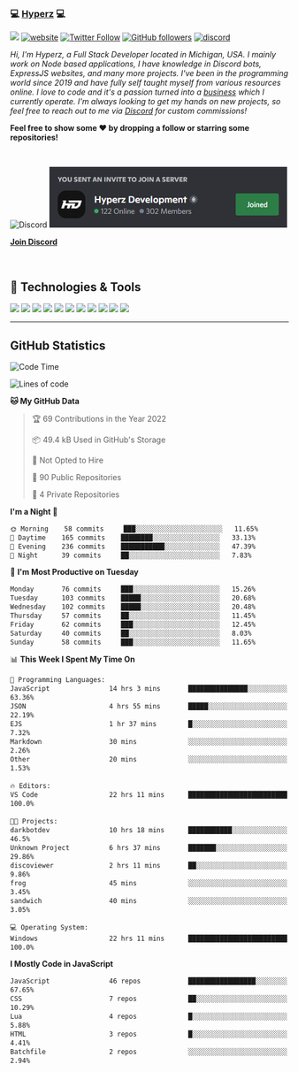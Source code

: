 ### 💻 [Hyperz][website] 💻

![](https://komarev.com/ghpvc/?username=itz-hyperz&label=Views&color=lightgrey)
[![website](https://img.shields.io/badge/Website-9B9B9B.svg?&style=flat-square&logo=Google-Chrome&logoColor=white&link=https://store.hyperz.net)](https://store.hyperz.net)
[![Twitter Follow](https://img.shields.io/twitter/follow/itz_hyperz?label=Follow)](https://twitter.com/intent/follow?screen_name=itz_hyperz)
[![GitHub followers](https://img.shields.io/github/followers/itz-hyperz?label=Follow&style=social)](https://github.com/itz-hyperz)
[![discord](https://img.shields.io/badge/Join_Discord-5865F2.svg?&style=flat-square&logo=discord&logoColor=white&link=https://hyperz.net/discord)](https://hyperz.net/discord)

*Hi, I'm Hyperz, a Full Stack Developer located in Michigan, USA. I mainly work on Node based applications, I have knowledge in Discord bots, ExpressJS websites, and many more projects. I've been in the programming world since 2019 and have fully self taught myself from various resources online. I love to code and it's a passion turned into a [business][website] which I currently operate. I'm always looking to get my hands on new projects, so feel free to reach out to me via [Discord][discord] for custom commissions!*

<b>Feel free to show some ❤️ by dropping a follow or starring some repositories!</b>

<br />

![Discord](https://raw.githubusercontent.com/itz-hyperz/itz-hyperz/master/light.png#gh-light-mode-only)
![Discord](https://raw.githubusercontent.com/itz-hyperz/itz-hyperz/master/dark.png#gh-dark-mode-only)

**[Join Discord][discord]**

<br />

## 🔧 Technologies & Tools

![](https://img.shields.io/badge/OS-Ubuntu-informational?style=flat&logo=ubuntu&logoColor=white&color=9B9B9B)
![](https://img.shields.io/badge/Editor-VS_Code-informational?style=flat&logo=vscode&logoColor=white&color=9B9B9B)
![](https://img.shields.io/badge/Code-JavaScript-informational?style=flat&logo=javascript&logoColor=white&color=9B9B9B)
![](https://img.shields.io/badge/Code-Node.JS-nformational?style=flat&logo=nodedotjs&logoColor=white&color=9B9B9B)
![](https://img.shields.io/badge/Code-Java-informational?style=flat&logo=java&logoColor=white&color=9B9B9B)
![](https://img.shields.io/badge/Code-Python-informational?style=flat&logo=python&logoColor=white&color=9B9B9B)
![](https://img.shields.io/badge/Code-HTML%20&%20CSS-informational?style=flat&logo=HTML5&logoColor=white&color=9B9B9B)
![](https://img.shields.io/badge/Tools-MySQL-informational?style=flat&logo=mysql&logoColor=white&color=9B9B9B)
![](https://img.shields.io/badge/Tools-NPM-informational?style=flat&logo=npm&logoColor=white&color=9B9B9B)
![](https://img.shields.io/badge/Tools-Spotify-informational?style=flat&logo=spotify&logoColor=white&color=9B9B9B)
![](https://img.shields.io/badge/Tools-GitHub-informational?style=flat&logo=github&logoColor=white&color=9B9B9B)

----

## GitHub Statistics

<!--START_SECTION:waka-->
![Code Time](http://img.shields.io/badge/Code%20Time-113%20hrs%2025%20mins-blue)

![Lines of code](https://img.shields.io/badge/From%20Hello%20World%20I%27ve%20Written-92%20Thousand%20lines%20of%20code-blue)

**🐱 My GitHub Data** 

> 🏆 69 Contributions in the Year 2022
 > 
> 📦 49.4 kB Used in GitHub's Storage 
 > 
> 🚫 Not Opted to Hire
 > 
> 📜 90 Public Repositories 
 > 
> 🔑 4 Private Repositories  
 > 
**I'm a Night 🦉** 

```text
🌞 Morning    58 commits     ███░░░░░░░░░░░░░░░░░░░░░░   11.65% 
🌆 Daytime    165 commits    ████████░░░░░░░░░░░░░░░░░   33.13% 
🌃 Evening    236 commits    ███████████░░░░░░░░░░░░░░   47.39% 
🌙 Night      39 commits     ██░░░░░░░░░░░░░░░░░░░░░░░   7.83%

```
📅 **I'm Most Productive on Tuesday** 

```text
Monday       76 commits     ███░░░░░░░░░░░░░░░░░░░░░░   15.26% 
Tuesday      103 commits    █████░░░░░░░░░░░░░░░░░░░░   20.68% 
Wednesday    102 commits    █████░░░░░░░░░░░░░░░░░░░░   20.48% 
Thursday     57 commits     ██░░░░░░░░░░░░░░░░░░░░░░░   11.45% 
Friday       62 commits     ███░░░░░░░░░░░░░░░░░░░░░░   12.45% 
Saturday     40 commits     ██░░░░░░░░░░░░░░░░░░░░░░░   8.03% 
Sunday       58 commits     ███░░░░░░░░░░░░░░░░░░░░░░   11.65%

```


📊 **This Week I Spent My Time On** 

```text
💬 Programming Languages: 
JavaScript               14 hrs 3 mins       ███████████████░░░░░░░░░░   63.36% 
JSON                     4 hrs 55 mins       █████░░░░░░░░░░░░░░░░░░░░   22.19% 
EJS                      1 hr 37 mins        █░░░░░░░░░░░░░░░░░░░░░░░░   7.32% 
Markdown                 30 mins             ░░░░░░░░░░░░░░░░░░░░░░░░░   2.26% 
Other                    20 mins             ░░░░░░░░░░░░░░░░░░░░░░░░░   1.53%

🔥 Editors: 
VS Code                  22 hrs 11 mins      █████████████████████████   100.0%

🐱‍💻 Projects: 
darkbotdev               10 hrs 18 mins      ███████████░░░░░░░░░░░░░░   46.5% 
Unknown Project          6 hrs 37 mins       ███████░░░░░░░░░░░░░░░░░░   29.86% 
discoviewer              2 hrs 11 mins       ██░░░░░░░░░░░░░░░░░░░░░░░   9.86% 
frog                     45 mins             ░░░░░░░░░░░░░░░░░░░░░░░░░   3.45% 
sandwich                 40 mins             ░░░░░░░░░░░░░░░░░░░░░░░░░   3.05%

💻 Operating System: 
Windows                  22 hrs 11 mins      █████████████████████████   100.0%

```

**I Mostly Code in JavaScript** 

```text
JavaScript               46 repos            █████████████████░░░░░░░░   67.65% 
CSS                      7 repos             ██░░░░░░░░░░░░░░░░░░░░░░░   10.29% 
Lua                      4 repos             █░░░░░░░░░░░░░░░░░░░░░░░░   5.88% 
HTML                     3 repos             █░░░░░░░░░░░░░░░░░░░░░░░░   4.41% 
Batchfile                2 repos             ░░░░░░░░░░░░░░░░░░░░░░░░░   2.94%

```



<!--END_SECTION:waka-->

[website]: https://store.hyperz.net
[twitter]: https://twitter.com/itz_hyperz
[twitch]: https://twitch.tv/itzhyperzlive
[youtube]: https://youtube.com/thatguyhyperz
[discord]: https://hyperz.net/discord
